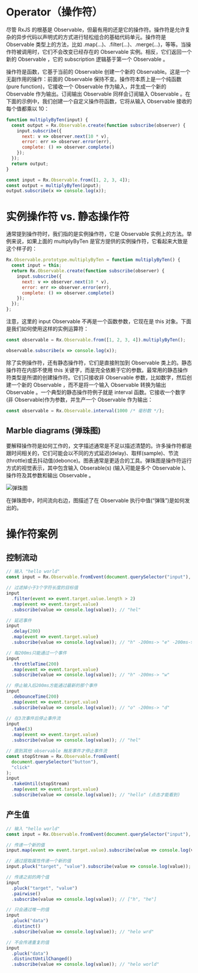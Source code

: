# Operator（操作符）

尽管 RxJS 的根基是 Observable，但最有用的还是它的操作符。操作符是允许复杂的异步代码以声明式的方式进行轻松组合的基础代码单元。操作符是 Observable 类型上的方法，比如 .map(...)、.filter(...)、.merge(...)，等等。当操作符被调用时，它们不会改变已经存在的 Observable 实例。相反，它们返回一个新的 Observable ，它的 subscription 逻辑基于第一个 Observable 。

操作符是函数，它基于当前的 Observable 创建一个新的 Observable。这是一个无副作用的操作：前面的 Observable 保持不变。操作符本质上是一个纯函数 (pure function)，它接收一个 Observable 作为输入，并生成一个新的 Observable 作为输出。订阅输出 Observable 同样会订阅输入 Observable 。在下面的示例中，我们创建一个自定义操作符函数，它将从输入 Observable 接收的每个值都乘以 10：

```js
function multiplyByTen(input) {
  const output = Rx.Observable.create(function subscribe(observer) {
    input.subscribe({
      next: v => observer.next(10 * v),
      error: err => observer.error(err),
      complete: () => observer.complete()
    });
  });
  return output;
}

const input = Rx.Observable.from([1, 2, 3, 4]);
const output = multiplyByTen(input);
output.subscribe(x => console.log(x));
```

# 实例操作符 vs. 静态操作符

通常提到操作符时，我们指的是实例操作符，它是 Observable 实例上的方法。举例来说，如果上面的 multiplyByTen 是官方提供的实例操作符，它看起来大致是这个样子的：

```js
Rx.Observable.prototype.multiplyByTen = function multiplyByTen() {
  const input = this;
  return Rx.Observable.create(function subscribe(observer) {
    input.subscribe({
      next: v => observer.next(10 * v),
      error: err => observer.error(err),
      complete: () => observer.complete()
    });
  });
};
```

注意，这里的 input Observable 不再是一个函数参数，它现在是 this 对象。下面是我们如何使用这样的实例运算符：

```js
const observable = Rx.Observable.from([1, 2, 3, 4]).multiplyByTen();

observable.subscribe(x => console.log(x));
```

除了实例操作符，还有静态操作符，它们是直接附加到 Observable 类上的。静态操作符在内部不使用 this 关键字，而是完全依赖于它的参数。最常用的静态操作符类型是所谓的创建操作符。它们只接收非 Observable 参数，比如数字，然后创建一个新的 Observable ，而不是将一个输入 Observable 转换为输出 Observable 。一个典型的静态操作符例子就是 interval 函数。它接收一个数字(非 Observable)作为参数，并生产一个 Observable 作为输出：

```js
const observable = Rx.Observable.interval(1000 /* 毫秒数 */);
```

## Marble diagrams (弹珠图)

要解释操作符是如何工作的，文字描述通常是不足以描述清楚的。许多操作符都是跟时间相关的，它们可能会以不同的方式延迟(delay)、取样(sample)、节流(throttle)或去抖动值(debonce)。图表通常是更适合的工具。弹珠图是操作符运行方式的视觉表示，其中包含输入 Obserable(s) (输入可能是多个 Observable )、操作符及其参数和输出 Observable 。

![弹珠图](https://s1.ax1x.com/2020/03/26/GSgSUA.png)

在弹珠图中，时间流向右边，图描述了在 Observable 执行中值(“弹珠”)是如何发出的。

# 操作符案例

## 控制流动

```js
// 输入 "hello world"
const input = Rx.Observable.fromEvent(document.querySelector("input"), "input");

// 过滤掉小于3个字符长度的目标值
input
  .filter(event => event.target.value.length > 2)
  .map(event => event.target.value)
  .subscribe(value => console.log(value)); // "hel"

// 延迟事件
input
  .delay(200)
  .map(event => event.target.value)
  .subscribe(value => console.log(value)); // "h" -200ms-> "e" -200ms-> "l" ...

// 每200ms只能通过一个事件
input
  .throttleTime(200)
  .map(event => event.target.value)
  .subscribe(value => console.log(value)); // "h" -200ms-> "w"

// 停止输入后200ms方能通过最新的那个事件
input
  .debounceTime(200)
  .map(event => event.target.value)
  .subscribe(value => console.log(value)); // "o" -200ms-> "d"

// 在3次事件后停止事件流
input
  .take(3)
  .map(event => event.target.value)
  .subscribe(value => console.log(value)); // "hel"

// 直到其他 observable 触发事件才停止事件流
const stopStream = Rx.Observable.fromEvent(
  document.querySelector("button"),
  "click"
);
input
  .takeUntil(stopStream)
  .map(event => event.target.value)
  .subscribe(value => console.log(value)); // "hello" (点击才能看到)
```

## 产生值

```js
// 输入 "hello world"
const input = Rx.Observable.fromEvent(document.querySelector("input"), "input");

// 传递一个新的值
input.map(event => event.target.value).subscribe(value => console.log(value)); // "h"

// 通过提取属性传递一个新的值
input.pluck("target", "value").subscribe(value => console.log(value)); // "h"

// 传递之前的两个值
input
  .pluck("target", "value")
  .pairwise()
  .subscribe(value => console.log(value)); // ["h", "he"]

// 只会通过唯一的值
input
  .pluck("data")
  .distinct()
  .subscribe(value => console.log(value)); // "helo wrd"

// 不会传递重复的值
input
  .pluck("data")
  .distinctUntilChanged()
  .subscribe(value => console.log(value)); // "helo world"
```
